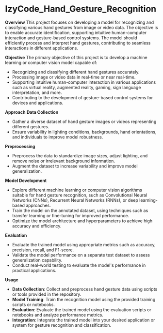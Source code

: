 # IzyCode_Hand_Gesture_Recognition
**Overview**
This project focuses on developing a model for recognizing and classifying various hand gestures from image or video data. The objective is to enable accurate identification, supporting intuitive human-computer interaction and gesture-based control systems. The model should efficiently process and interpret hand gestures, contributing to seamless interactions in different applications.

**Objective**
The primary objective of this project is to develop a machine learning or computer vision model capable of:
* Recognizing and classifying different hand gestures accurately.
* Processing image or video data in real-time or near real-time.
* Supporting intuitive human-computer interaction in various applications such as virtual reality, augmented reality, gaming, sign language interpretation, and more.
* Contributing to the development of gesture-based control systems for devices and applications.

**Approach**
  **Data Collection**
   * Gather a diverse dataset of hand gesture images or videos representing different gestures.
   * Ensure variability in lighting conditions, backgrounds, hand orientations, and individuals to improve model robustness.
     
  **Preprocessing**
  * Preprocess the data to standardize image sizes, adjust lighting, and remove noise or irrelevant background information.
  * Augment the dataset to increase variability and improve model generalization.
    
  **Model Development**
  * Explore different machine learning or computer vision algorithms suitable for hand gesture recognition, such as Convolutional Neural Networks (CNNs), Recurrent   Neural Networks (RNNs), or deep learning-based approaches.
  * Train the model on the annotated dataset, using techniques such as transfer learning or fine-tuning for improved performance.
  *  Optimize the model architecture and hyperparameters to achieve high accuracy and efficiency.
    
  **Evaluation**
  * Evaluate the trained model using appropriate metrics such as accuracy, precision, recall, and F1-score.
  * Validate the model performance on a separate test dataset to assess generalization capability.
  * Conduct real-world testing to evaluate the model's performance in practical applications.

**Usage**
* **Data Collection**: Collect and preprocess hand gesture data using scripts or tools provided in the repository.
* **Model Training**: Train the recognition model using the provided training scripts or notebooks.
* **Evaluation**: Evaluate the trained model using the evaluation scripts or notebooks and analyze performance metrics.
* **Integration**: Integrate the trained model into your desired application or system for gesture recognition and classification.
